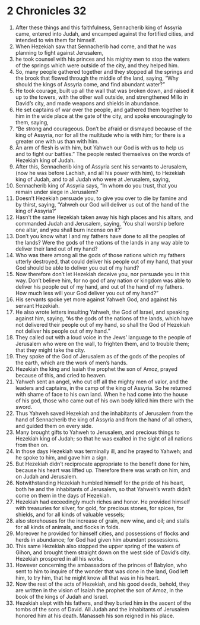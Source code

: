 ﻿
# 2 Chronicles 32
1. After these things and this faithfulness, Sennacherib king of Assyria came, entered into Judah, and encamped against the fortified cities, and intended to win them for himself. 
2. When Hezekiah saw that Sennacherib had come, and that he was planning to fight against Jerusalem, 
3. he took counsel with his princes and his mighty men to stop the waters of the springs which were outside of the city, and they helped him. 
4. So, many people gathered together and they stopped all the springs and the brook that flowed through the middle of the land, saying, “Why should the kings of Assyria come, and find abundant water?” 
5. He took courage, built up all the wall that was broken down, and raised it up to the towers, with the other wall outside, and strengthened Millo in David’s city, and made weapons and shields in abundance. 
6. He set captains of war over the people, and gathered them together to him in the wide place at the gate of the city, and spoke encouragingly to them, saying, 
7. “Be strong and courageous. Don’t be afraid or dismayed because of the king of Assyria, nor for all the multitude who is with him; for there is a greater one with us than with him. 
8. An arm of flesh is with him, but Yahweh our God is with us to help us and to fight our battles.” The people rested themselves on the words of Hezekiah king of Judah. 
9. After this, Sennacherib king of Assyria sent his servants to Jerusalem, (now he was before Lachish, and all his power with him), to Hezekiah king of Judah, and to all Judah who were at Jerusalem, saying, 
10. Sennacherib king of Assyria says, “In whom do you trust, that you remain under siege in Jerusalem? 
11. Doesn’t Hezekiah persuade you, to give you over to die by famine and by thirst, saying, ‘Yahweh our God will deliver us out of the hand of the king of Assyria?’ 
12. Hasn’t the same Hezekiah taken away his high places and his altars, and commanded Judah and Jerusalem, saying, ‘You shall worship before one altar, and you shall burn incense on it?’ 
13. Don’t you know what I and my fathers have done to all the peoples of the lands? Were the gods of the nations of the lands in any way able to deliver their land out of my hand? 
14. Who was there among all the gods of those nations which my fathers utterly destroyed, that could deliver his people out of my hand, that your God should be able to deliver you out of my hand? 
15. Now therefore don’t let Hezekiah deceive you, nor persuade you in this way. Don’t believe him, for no god of any nation or kingdom was able to deliver his people out of my hand, and out of the hand of my fathers. How much less will your God deliver you out of my hand?” 
16. His servants spoke yet more against Yahweh God, and against his servant Hezekiah. 
17. He also wrote letters insulting Yahweh, the God of Israel, and speaking against him, saying, “As the gods of the nations of the lands, which have not delivered their people out of my hand, so shall the God of Hezekiah not deliver his people out of my hand.” 
18. They called out with a loud voice in the Jews’ language to the people of Jerusalem who were on the wall, to frighten them, and to trouble them; that they might take the city. 
19. They spoke of the God of Jerusalem as of the gods of the peoples of the earth, which are the work of men’s hands. 
20. Hezekiah the king and Isaiah the prophet the son of Amoz, prayed because of this, and cried to heaven. 
21. Yahweh sent an angel, who cut off all the mighty men of valor, and the leaders and captains, in the camp of the king of Assyria. So he returned with shame of face to his own land. When he had come into the house of his god, those who came out of his own body killed him there with the sword. 
22. Thus Yahweh saved Hezekiah and the inhabitants of Jerusalem from the hand of Sennacherib the king of Assyria and from the hand of all others, and guided them on every side. 
23. Many brought gifts to Yahweh to Jerusalem, and precious things to Hezekiah king of Judah; so that he was exalted in the sight of all nations from then on. 
24. In those days Hezekiah was terminally ill, and he prayed to Yahweh; and he spoke to him, and gave him a sign. 
25. But Hezekiah didn’t reciprocate appropriate to the benefit done for him, because his heart was lifted up. Therefore there was wrath on him, and on Judah and Jerusalem. 
26. Notwithstanding Hezekiah humbled himself for the pride of his heart, both he and the inhabitants of Jerusalem, so that Yahweh’s wrath didn’t come on them in the days of Hezekiah. 
27. Hezekiah had exceedingly much riches and honor. He provided himself with treasuries for silver, for gold, for precious stones, for spices, for shields, and for all kinds of valuable vessels; 
28. also storehouses for the increase of grain, new wine, and oil; and stalls for all kinds of animals, and flocks in folds. 
29. Moreover he provided for himself cities, and possessions of flocks and herds in abundance; for God had given him abundant possessions. 
30. This same Hezekiah also stopped the upper spring of the waters of Gihon, and brought them straight down on the west side of David’s city. Hezekiah prospered in all his works. 
31. However concerning the ambassadors of the princes of Babylon, who sent to him to inquire of the wonder that was done in the land, God left him, to try him, that he might know all that was in his heart. 
32. Now the rest of the acts of Hezekiah, and his good deeds, behold, they are written in the vision of Isaiah the prophet the son of Amoz, in the book of the kings of Judah and Israel. 
33. Hezekiah slept with his fathers, and they buried him in the ascent of the tombs of the sons of David. All Judah and the inhabitants of Jerusalem honored him at his death. Manasseh his son reigned in his place. 
